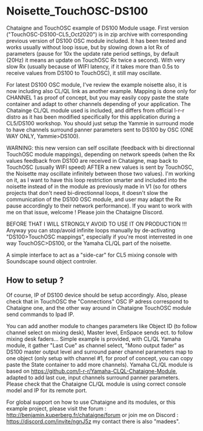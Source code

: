 # Noisette_TouchOSC-DS100
Chataigne and TouchOSC example of DS100 Module usage. 
First version ("TouchOSC-DS100-CL5_Oct2020") is in zip archive with corresponding previous version of DS100 OSC module included. It has been tested and works usually without loop issue, but by slowing down a lot Rx of parameters (pause for 10x the update rate period settings, by default (20Hz) it means an update on TouchOSC Rx twice a second). With very slow Rx (usually because of WIFI latency, if it takes more than 0.5s to receive values from DS100 to TouchOSC), it still may oscillate.

For latest DS100 OSC module, I've review the example noisette also, it is now including also CL/QL link as another example.
Mapping is done only for CHANNEL 1 as proof of concept, but you may easily copy paste the state container and adapt to other channels depending of your application.
The Chatainge CL/QL module used is included, and differs from official l-r-r distro as it has been modified specifically for this application during a CL5/DS100 workshop.
You should just setup the Yammie in surround mode to have channels surround panner parameters sent to DS100 by OSC (ONE WAY ONLY, Yammie>DS100).

WARNING: this new version can self oscillate (feedback with bi directionnal TouchOSC module mappings), depending on network speeds (when the Rx values feedback from DS100 are received in Chataigne, map back to TouchOSC (usually WIFI speed) AFTER a new values is sent by TouchOSC, the Noisette may oscillate infinitely between those two values).
I'm working on it, as I want to have this loop restriction smarter and included into the noisette instead of in the module as previously made in V1 (so for others projects that don't need bi-directionnal loops, it doesn't slow the communication of the DS100 OSC module, and user may adapt the Rx pause accordingly to their network performance).
If you want to work with me on that issue, welcome ! Please join the Chataigne Discord.

BEFORE THAT I WILL STRONGLY AVOID TO USE IT ON PRODUCTION !!!
Anyway you can stop/avoid infinite loops manually by de-activating "DS100>TouchOSC mappings", especially if you're most interrested in one way TouchOSC>DS100, or the Yamaha CL/QL part of the noisette.


A simple interface to act as a "side-car" for CL5 mixing console with Soundscape sound object controler.

## How to setup ?
Of course, IP of DS100 device should be setup accordingly.
Also, please check that in TouchOSC the "Connections" OSC IP adress correspond to Chataigne one, and the other way around in Chataigne TouchOSC module send commands to Ipad IP.

You can add another module to changes parameters like Object ID (to follow channel select on mixing desk), Master level, EnSpace sends ect. to follow mixing desk faders...
Simple example is provided, with CL/QL Yamaha module, it gather "Last Cue" as channel select, "Mono output fader" as DS100 master output level and surround paner channel parameters map to one object (only setup with channel #1, for proof of concept, you can copy paste the State container to add more channels).
Yamaha CL/QL module is based on https://github.com/l-r-r/Yamaha-CLQL-Chataigne-Module, adapted to add last cue, input channels surround panner parameters.
Please check that the Chataigne CL/QL module is using correct console model and IP for its remote port.

For global support on how to use Chataigne and its modules, or this example project, please visit the forum : http://benjamin.kuperberg.fr/chataigne/forum or join me on Discord : https://discord.com/invite/ngnJ5z my contact there is also "madees".
